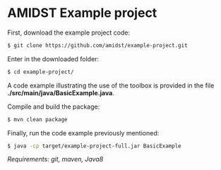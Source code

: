 # AMIDST Example project

First, download the example project code:

```bash
$ git clone https://github.com/amidst/example-project.git
```

Enter in the downloaded folder:

```bash
$ cd example-project/
```

A code example illustrating the use of the toolbox is provided in the file **./src/main/java/BasicExample.java**. 

Compile and build the package:

```bash
$ mvn clean package
```

Finally, run the code example previously mentioned: 

```bash
$ java -cp target/example-project-full.jar BasicExample

```


*Requirements: git, maven, Java8*
